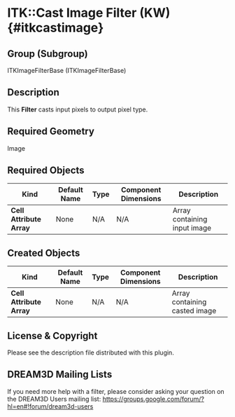 ITK::Cast Image Filter (KW) {#itkcastimage}
=============

## Group (Subgroup) ##

ITKImageFilterBase (ITKImageFilterBase)

## Description ##

This **Filter** casts input pixels to output pixel type. 

## Required Geometry ##

Image

## Required Objects ##

| Kind | Default Name | Type | Component Dimensions | Description |
|------|--------------|------|----------------------|-------------|
| **Cell Attribute Array** | None | N/A | N/A  | Array containing input image

## Created Objects ##

| Kind | Default Name | Type | Component Dimensions | Description |
|------|--------------|------|----------------------|-------------|
| **Cell Attribute Array** | None | N/A | N/A  | Array containing casted image

## License & Copyright ##

Please see the description file distributed with this plugin.

## DREAM3D Mailing Lists ##

If you need more help with a filter, please consider asking your question on the DREAM3D Users mailing list:
https://groups.google.com/forum/?hl=en#!forum/dream3d-users
